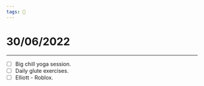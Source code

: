 ```yaml
---
tags: 📆
---
```


# 30/06/2022
---

- [ ] Big chill yoga session.
- [ ] Daily glute exercises.
- [ ] Elliott - Roblox.
